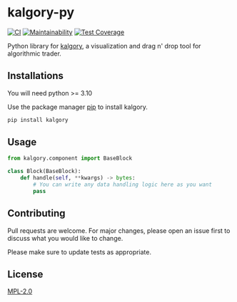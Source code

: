 # kalgory-py

[![CI](https://github.com/kalgory-com/kalgory-py/actions/workflows/ci.yaml/badge.svg)](https://github.com/kalgory-com/kalgory-py/actions/workflows/ci.yaml)
[![Maintainability](https://api.codeclimate.com/v1/badges/354248f7e34319db351e/maintainability)](https://codeclimate.com/github/kalgory-com/kalgory-py/maintainability)
[![Test Coverage](https://api.codeclimate.com/v1/badges/354248f7e34319db351e/test_coverage)](https://codeclimate.com/github/kalgory-com/kalgory-py/test_coverage)

Python library for [kalgory](https://kalgory.com), a visualization and drag n' drop tool for algorithmic trader. 

## Installations

You will need python >= 3.10

Use the package manager [pip](https://pip.pypa.io/en/stable/) to install kalgory.

```bash
pip install kalgory
```

## Usage

```python
from kalgory.component import BaseBlock

class Block(BaseBlock):
    def handle(self, **kwargs) -> bytes:
        # You can write any data handling logic here as you want
        pass
```

## Contributing

Pull requests are welcome. For major changes, please open an issue first
to discuss what you would like to change.

Please make sure to update tests as appropriate.

## License

[MPL-2.0](https://choosealicense.com/licenses/mpl-2.0/)
